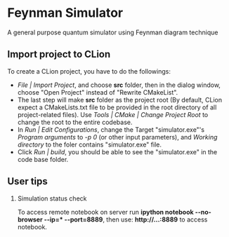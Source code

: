 # Feynman Simulator
A general purpose quantum simulator using Feynman diagram technique

## Import project to CLion
   To create a CLion project, you have to do the followings:
   * _File | Import Project_, and choose __src__ folder, then in the dialog window, choose "Open Project"
     instead of "Rewrite CMakeList".
   * The last step will make __src__ folder as the project root (By default, CLion expect a CMakeLists.txt file to be provided in the root
     directory of all project-related files). Use _Tools | CMake | Change Project Root_ to change the root
     to the entire codebase.
   * In _Run | Edit Configurations_, change the Target "simulator.exe"'s _Program arguments_ to _-p 0_
     (or other input parameters), and _Working directory_ to the foler contains "simulator.exe" file. 
   * Click _Run | build_, you should be able to see the "simulator.exe" in the code base folder.

## User tips

1. Simulation status check

   To access remote notebook on server
   run __ipython notebook --no-browser --ip=* --port=8889__,
   then use: __http://...:8889__ to access notebook.
